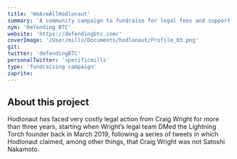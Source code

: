 ```yaml
---
title: 'WeAreAllHodlonaut'
summary: 'A community campaign to fundraise for legal fees and support freedom.'
nym: 'Defending BTC'
website: 'https://defendingbtc.com/'
coverImage: '/User/mills/Documents/hodlonaut/Profile_03.png'
git: 
twitter: 'defendingBTC'
personalTwitter: 'specificmills'
type: 'fundraising campaign'
zaprite: 
---
```


## About this project

Hodlonaut has faced very costly legal action from Craig Wright for more than three years, starting when Wright’s legal team DMed the Lightning Torch founder back in March 2019, following a series of tweets in which Hodlonaut claimed, among other things, that Craig Wright was not Satoshi Nakamoto.
